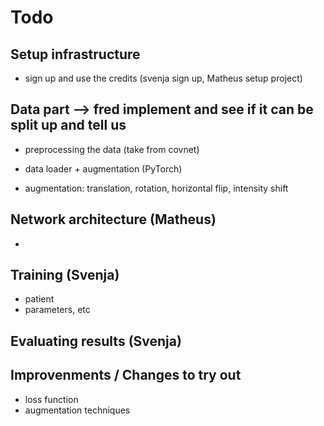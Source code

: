 # Todo

## Setup infrastructure
- sign up and use the credits (svenja sign up, Matheus setup project)

## Data part --> fred implement and see if it can be split up and tell us
- preprocessing the data (take from covnet)

- data loader + augmentation (PyTorch)
- augmentation: translation, rotation, horizontal flip, intensity shift

## Network architecture (Matheus)
- 

## Training (Svenja)
- patient
- parameters, etc

## Evaluating results (Svenja)


## Improvenments / Changes to try out
- loss function 
- augmentation techniques
